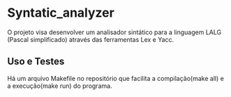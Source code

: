 # Syntatic_analyzer
O projeto visa desenvolver um analisador sintático para a linguagem LALG (Pascal simplificado) através das ferramentas
Lex e Yacc.

## Uso e Testes
Há um arquivo Makefile no repositório que facilita a compilação(make all) e a execução(make run) do programa.
